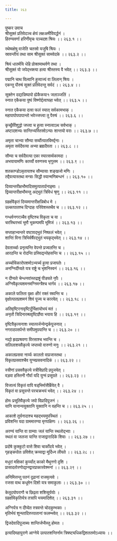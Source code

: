 ```yaml
---
title: २६३

---
```

पुष्कर उवाच  
श्रीसूक्तं प्रतिवेदञ्च क्षेयं लक्षअमीविवर्द्धनं ।  
हिरण्यवर्णा हरिणीमृचः पञ्चदश श्रियः ।। २६३.१ ।।  
  
रथेष्वक्षेषु वाजेति चतस्रो यजुषि श्रियः ।  
स्रावन्तीयं तथा साम श्रीसूक्तं सामवेदके ।। २६३.२ ।।  
  
श्रियं धातर्मयि धेहि प्रोक्तमाथर्वणे तथा ।  
श्रीसूक्तं यो जपेद्‌भक्त्या हत्वा श्रीस्तस्य वै भवेत् ।। २६३.३ ।।  
  
पद्मानि चाथ विल्वानि हुत्वाज्यं वा लिलान् श्रियः ।  
एकन्तु पौरुषं सूक्तं प्रतिवेदन्तु सर्वदं ।। २६३.४ ।।  
  
सूक्तेन दद्यान्निष्पापो ह्येकैकया१ जलाञ्जलिं ।  
स्नात एकैकया पुष्पं विष्णोर्द्दत्वाघहा भवेत् ।। २६३.५ ।।  
  
स्नात एकैकया दत्वा फलं स्यात् सर्वकामभाक् ।  
महापापोपपापान्तो भवेज्जप्त्वा तु पैरुषं ।। २६३.६ ।।  
  
कृच्छ्रैर्विशुद्धो जप्त्वा च हुत्वा स्नात्वाऽथ सर्वभाक् ।  
अष्टादशभ्यः सान्तिभ्यस्तिस्रोऽन्याः शान्तयो वराः ।। २६३.७ ।।  
  
अमृता चाभ्या सौम्या सर्व्वोत्पातविमर्द्दनाः ।  
अमृता सर्वदैवत्या अभ्या ब्रह्मदैवता ।। २६३.८ ।।  
  
सौम्या च सर्वदैवत्या एका स्यात्सर्व्वकामदा ।  
अभयायामणिः कार्य्यो वरुणस्य भृगूत्तम ।। २६३.९ ।।  
  
शतकाण्डोऽमृतायाश्च सौम्यायाः शङ्खजो मणिः ।  
तद्दैवत्यास्तथा मन्त्राः सिद्धौ स्यान्मणिबन्धनं ।। २६३.१० ।।  
  
दिव्यान्तरीक्षभौमादिसमुत्पातार्दनाइमाः ।  
द्विव्यान्तरीक्षभौमन्तु अद्भुतं त्रिविधं श्रृणु ।। २६३.११ ।।  
  
ग्रहर्क्षवैकृतं दिव्यमान्तरीक्षन्निबोध मे ।  
उल्कापातश्च दिग्दाहः परिवेशस्तथैव च ।। २६३.१२ ।।  
  
गन्धर्वनगरञ्चैव वृष्टिश्च विकृता च या ।  
चरस्थिरभवं भूमौ भूकम्पमपि भूमिजं ।। २६३.१३ ।।  
  
सप्ताहाभ्यन्तरे वष्टावद्भुतं निष्फलं भवेत् ।  
शान्तिं विना त्रिभिर्वर्षैरद्भुतं भयकृद्भवेत् ।। २६३.१४ ।।  
  
देवतार्च्चाः प्रनृत्यन्ति वेपन्ते प्रज्वलन्ति च ।  
आरठन्ति च रोदन्ति प्रस्विद्यन्तेहसन्ति च ।। २६३.१५ ।।  
  
अर्च्चाविकारोपशमोऽभ्यर्च्य हुत्वा प्रजापतेः ।  
अनग्निर्दीप्यते यत्र राष्ट्रे च भृशनिस्वनं ।। २६३.१६ ।।  
  
न दीप्यते चेन्धनवांस्तद्राष्ट्रं पीड्यते नृपैः ।  
अग्निवैकृत्यशमनमग्निमन्त्रैश्च भार्गव ।। २६३.१७ ।।  
  
अकाले फलिता वृक्षाः क्षीरं रक्तं स्रवन्ति च ।  
वृक्षोत्पातप्रशमनं शिवं पूज्य च कारयेत् ।। २६३.१८ ।।  
  
अतिवृष्टिरनावृष्टिर्दुर्भिक्षायोभयं मतं ।  
अनृतौ त्रिदिनारब्घवृष्टिर्ज्ञेया भयाय हि ।। २६३.१९ ।।  
  
वृष्टिवैकृत्यनाशः स्यात्पर्जन्येन्द्वर्कपूजनात् ।  
नगरादपसर्पन्ते समीपमुपयान्ति च ।। २६३.२० ।।  
  
नद्यो ह्रदप्रश्रवणा विरसाश्च भवन्ति च ।  
सलिलाशयवैकृत्ये जप्तव्यो वारुणो मनुः ।। २६३.२१ ।।  
  
अकालप्रसवा नार्य्यः कालतो वाप्रजास्तथा ।  
विकृतप्रसवाश्चैव युग्मप्रसवनादिकं ।। २६३.२२ ।।  
  
स्त्रीणां प्रसववैकृत्ये स्त्रीविप्रादि प्रपूजयेत् ।  
वड़वा हस्तिनी गौर्वा यदि युग्मं प्रसूयते ।। २६३.२३ ।।  
  
विजात्यं विकृतं वापि षड्‌भिर्मासैर्म्रियेत् वै ।  
विकृतं वा प्रसूयन्ते परचक्रभयं भवेत् ।। २६३.२४ ।।  
  
होमः प्रसूतिवैकृत्ये जपो विप्रादिपूजनं ।  
यानि यानान्ययुक्तानि युक्तानि न वहन्ति च ।। २६३.२५ ।।  
  
आकाशे तूर्यनादाश्च महद्भयमुपस्थितं ।  
प्रविशन्ति यदा ग्राममारण्या मृगपक्षिणः ।। २६३.२६ ।।  
  
अरण्यं यान्ति वा ग्राम्याः जलं यान्ति स्थलोद्भ्वाः ।  
स्थलं वा जलजा यान्ति राजाद्वारादिके शिवाः ।। २६३.२७ ।।  
  
प्रदोषे कुक्कुटो वासे शिवा चार्कोदये भवेत् ।  
गृहङ्कपोतः प्रविशेत् क्रव्याद्वा मूर्दिध्न लीयते ।। २६३.२८ ।।  
  
मधुरां मक्षिकां कुर्य्यांत् काको मैथुनगो दृशि ।  
प्रासादतोरणोद्यानद्वारप्राकारवेश्मनां ।। २६३.२९ ।।  
  
अनिमित्तन्तु पतनं दृढ़ानां राजमृत्यवे ।  
रजसा वाथ कधूमेन दिशो यत्र समाकुलाः ।। २६३.३० ।।  
  
केतूदयोपरागौ च छिद्रता शशिसूर्ययोः ।  
ग्रहर्क्षविकृतिर्यत्र तत्रापि भयमादिशेत् ।। २६३.३१ ।।  
  
अग्निर्यत्र न दीप्येत स्त्रवन्ते चोदकुम्भकाः ।  
मृतिर्भयं शून्य्तादिरुत्पातानां फलम्भवेत् ।। २६३.३२ ।।  
  
द्विजदेवादिपूजाब्यः शान्तिर्जप्यैस्तु होमतः ।  
  
इत्यादिमहापुराणे आग्नेये उत्पातशन्तिर्नाम त्रिषष्ट्यधिकद्विशततमोऽध्यायः ।।